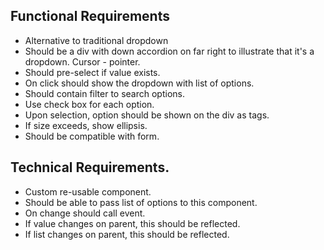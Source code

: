 ## Functional Requirements

- Alternative to traditional dropdown
- Should be a div with down accordion on far right to illustrate that it's a dropdown. Cursor - pointer.
- Should pre-select if value exists.
- On click should show the dropdown with list of options.
- Should contain filter to search options.
- Use check box for each option.
- Upon selection, option should be shown on the div as tags.
- If size exceeds, show ellipsis.
- Should be compatible with form.


## Technical Requirements.

- Custom re-usable component. 
- Should be able to pass list of options to this component.
- On change should call event.
- If value changes on parent, this should be reflected.
- If list changes on parent, this should be reflected.